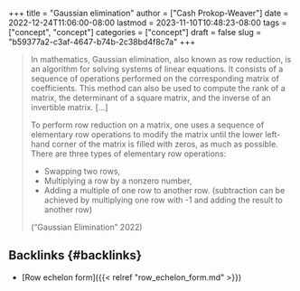 +++
title = "Gaussian elimination"
author = ["Cash Prokop-Weaver"]
date = 2022-12-24T11:06:00-08:00
lastmod = 2023-11-10T10:48:23-08:00
tags = ["concept", "concept"]
categories = ["concept"]
draft = false
slug = "b59377a2-c3af-4647-b74b-2c38bd4f8c7a"
+++

> In mathematics, Gaussian elimination, also known as row reduction, is an algorithm for solving systems of linear equations. It consists of a sequence of operations performed on the corresponding matrix of coefficients. This method can also be used to compute the rank of a matrix, the determinant of a square matrix, and the inverse of an invertible matrix. [...]
>
> To perform row reduction on a matrix, one uses a sequence of elementary row operations to modify the matrix until the lower left-hand corner of the matrix is filled with zeros, as much as possible. There are three types of elementary row operations:
>
> -   Swapping two rows,
> -   Multiplying a row by a nonzero number,
> -   Adding a multiple of one row to another row. (subtraction can be achieved by multiplying one row with -1 and adding the result to another row)
>
> (“Gaussian Elimination” 2022)


## Backlinks {#backlinks}

-   [Row echelon form]({{< relref "row_echelon_form.md" >}})
